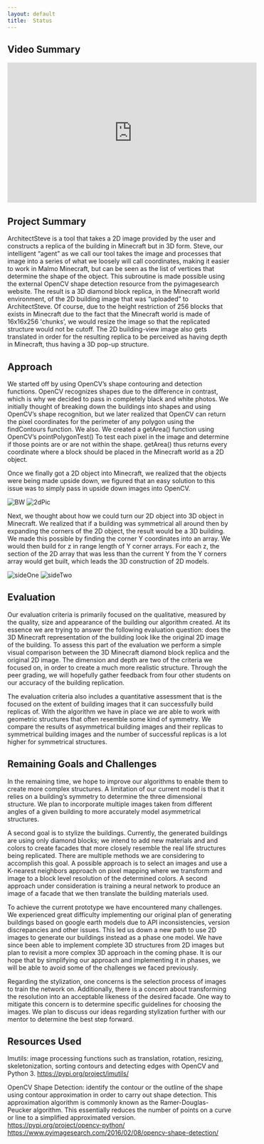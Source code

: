 ```yaml
---
layout:	default
title:	Status
---
```


## Video Summary
<iframe width="560" height="315" src="https://www.youtube.com/embed/Dd0KOZKiN7k" frameborder="0" allow="accelerometer; autoplay; encrypted-media; gyroscope; picture-in-picture" allowfullscreen></iframe>

## Project Summary
ArchitectSteve is a tool that takes a 2D image provided by the user and constructs a replica of the building in Minecraft but in 3D form. Steve, our intelligent “agent” as we call our tool takes the image and processes that image into a series of what we loosely will call coordinates, making it easier to work in Malmo Minecraft, but can be seen as the list of vertices that determine the shape of the object. This subroutine is made possible using the external OpenCV shape detection resource from the pyimagesearch website. The result is a 3D diamond block replica, in the Minecraft world environment, of the 2D building image that was “uploaded” to ArchitectSteve. Of course, due to the height restriction of 256 blocks that exists in Minecraft due to the fact that the Minecraft world is made of 16x16x256 'chunks’, we would resize the image so that the replicated structure would not be cutoff. The 2D building-view image also gets translated in order for the resulting replica to be perceived as having depth in Minecraft, thus having a 3D pop-up structure.

## Approach
We started off by using OpenCV’s shape contouring and detection functions. OpenCV recognizes shapes due to the difference in contrast, which is why we decided to pass in completely black and white photos. We initially thought of breaking down the buildings into shapes and using OpenCV’s shape recognition, but we later realized that OpenCV can return the pixel coordinates for the perimeter of any polygon using the findContours function. We also. We created a getArea() function using OpenCV’s pointPolygonTest() To test each pixel in the image and determine if those points are or are not within the shape. getArea() thus returns every coordinate where a block should be placed in the Minecraft world as a 2D object.

Once we finally got a 2D object into Minecraft, we realized that the objects were being made upside down, we figured that an easy solution to this issue was to simply pass in upside down images into OpenCV.

![BW](https://i.imgur.com/Plzw845.png)
![2dPic](https://i.imgur.com/eJpJmCv.png)

Next, we thought about how we could turn our 2D object into 3D object in Minecraft.
We realized that if a building was symmetrical all around then by expanding the corners of the 2D object, the result would be a 3D building.  We made this possible by finding the corner Y coordinates into an array. We would then build for z in range length of Y corner arrays. For each z, the section of the 2D array that was less than the current Y from the Y corners array would get built, which leads the 3D construction of 2D models. 

![sideOne](https://i.imgur.com/nYl1KPN.png)
![sideTwo](https://i.imgur.com/kqPHHhJ.png)

## Evaluation
Our evaluation criteria is primarily focused on the qualitative, measured by the quality, size and appearance  of the building our algorithm created. At its essence we are trying to answer the following evaluation question: does the 3D Minecraft representation of the building look like the original 2D image of the building. To assess this part of the evaluation we perform a simple visual comparison between the 3D Minecraft diamond block replica and the original 2D image. The dimension and depth are two of the criteria we focused on, in order to create a much more realistic structure. Through the peer grading, we will hopefully gather feedback from four other students on our accuracy of the building replication.

The evaluation criteria also includes a quantitative assessment that is the focused on the extent of building images that it can successfully build replicas of. With the algorithm we have in place we are able to work with geometric structures that often resemble some kind of symmetry. We compare the results of asymmetrical building images and their replicas to symmetrical building images and the number of successful replicas is a lot higher for symmetrical structures.

## Remaining Goals and Challenges
In the remaining time, we hope to improve our algorithms to enable them to create more complex structures. A limitation of our current model is that it relies on a building’s symmetry to determine the three dimensional structure. We plan to incorporate multiple images taken from different angles of a given building to more accurately model asymmetrical structures. 

A second goal is to stylize the buildings. Currently, the generated buildings are using only diamond blocks; we intend to add new materials and and colors to create facades that more closely resemble the real life structures being replicated. There are multiple methods we are considering to accomplish this goal. A possible approach is to select an images and use a K-nearest neighbors approach on pixel mapping where we transform and image to a block level resolution of the determined colors. A second approach under consideration is training a neural network to produce an image of a facade that we then translate the building materials used.

To achieve the current prototype we have encountered many challenges. We experienced great difficulty implementing our original plan of generating buildings based on google earth models due to API inconsistencies, version discrepancies and other issues. This led us down a new path to use 2D images to generate our buildings instead as a phase one model. We have since been able to implement complete 3D structures from 2D images but plan to revisit a more complex 3D approach in the coming phase.  It is our hope that by simplifying our approach and implementing it in phases, we will be able to avoid some of the challenges we faced previously. 

Regarding the stylization, one concerns is the selection process of images to train the network on. Additionally, there is a  concern about transforming the resolution into an acceptable likeness of the desired facade. One way to mitigate this concern is to determine specific guidelines for choosing the images. We plan to discuss our ideas regarding stylization further with our mentor to determine the best step forward. 

## Resources Used
Imutils: image processing functions such as translation, rotation, resizing, skeletonization, sorting contours and detecting edges with OpenCV and Python 3.
https://pypi.org/project/imutils/

OpenCV Shape Detection: identify the contour or the outline of the shape using contour approximation in order to carry out shape detection. This approximation algorithm is commonly known as the Ramer-Douglas-Peucker algorithm. This essentially reduces the number of points on a curve or line to a simplified approximated version.
https://pypi.org/project/opencv-python/
https://www.pyimagesearch.com/2016/02/08/opencv-shape-detection/

